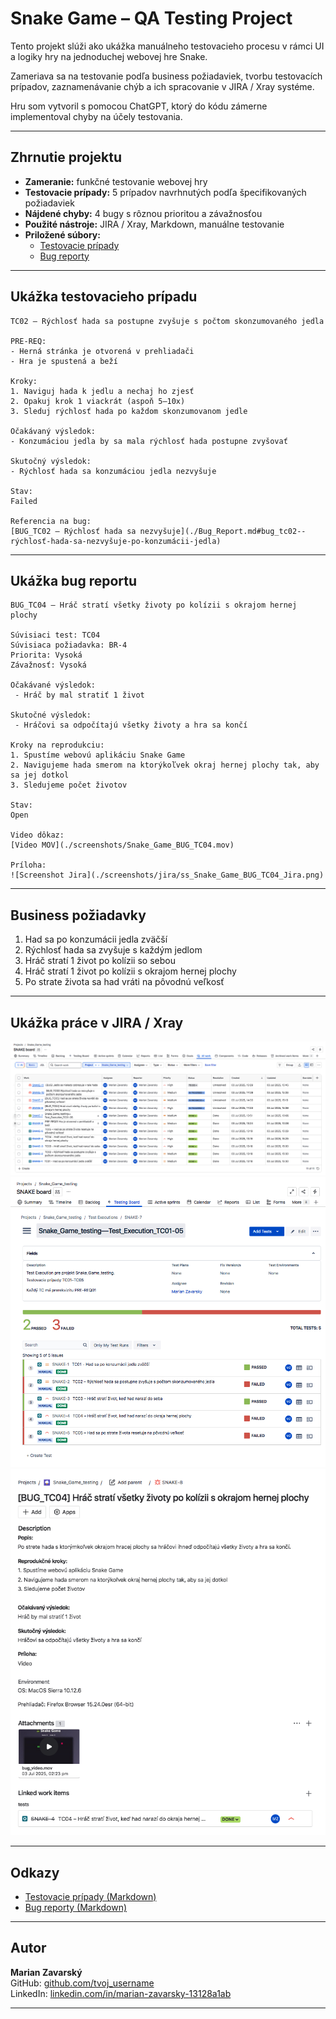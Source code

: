 # Snake Game – QA Testing Project

Tento projekt slúži ako ukážka manuálneho testovacieho procesu v rámci UI a logiky hry na jednoduchej webovej hre Snake. 

Zameriava sa na testovanie podľa business požiadaviek, tvorbu testovacích prípadov, zaznamenávanie chýb a ich spracovanie v JIRA / Xray systéme. 

Hru som vytvoril s pomocou ChatGPT, ktorý do kódu zámerne implementoval chyby na účely testovania. 


---

## Zhrnutie projektu

- **Zameranie:** funkčné testovanie webovej hry
- **Testovacie prípady:** 5 prípadov navrhnutých podľa špecifikovaných požiadaviek
- **Nájdené chyby:** 4 bugy s rôznou prioritou a závažnosťou
- **Použité nástroje:** JIRA / Xray, Markdown, manuálne testovanie
- **Priložené súbory:**
  - [Testovacie prípady](./Snake_Game_Testovacie_Pripady.md)
  - [Bug reporty](./Snake_Game_Bug_Report.md)

---

## Ukážka testovacieho prípadu

```plaintext
TC02 – Rýchlosť hada sa postupne zvyšuje s počtom skonzumovaného jedla

PRE-REQ:
- Herná stránka je otvorená v prehliadači  
- Hra je spustená a beží  

Kroky:
1. Naviguj hada k jedlu a nechaj ho zjesť
2. Opakuj krok 1 viackrát (aspoň 5–10x)
3. Sleduj rýchlosť hada po každom skonzumovanom jedle

Očakávaný výsledok:
- Konzumáciou jedla by sa mala rýchlosť hada postupne zvyšovať

Skutočný výsledok:
- Rýchlosť hada sa konzumáciou jedla nezvyšuje

Stav:
Failed

Referencia na bug: 
[BUG_TC02 – Rýchlosť hada sa nezvyšuje](./Bug_Report.md#bug_tc02--rýchlosť-hada-sa-nezvyšuje-po-konzumácii-jedla)

```

---

## Ukážka bug reportu

```plaintext
BUG_TC04 – Hráč stratí všetky životy po kolízii s okrajom hernej plochy

Súvisiaci test: TC04  
Súvisiaca požiadavka: BR-4  
Priorita: Vysoká  
Závažnosť: Vysoká

Očakávané výsledok:
 - Hráč by mal stratiť 1 život

Skutočné výsledok:
 - Hráčovi sa odpočítajú všetky životy a hra sa končí

Kroky na reprodukciu:
1. Spustíme webovú aplikáciu Snake Game
2. Navigujeme hada smerom na ktorýkoľvek okraj hernej plochy tak, aby sa jej dotkol
3. Sledujeme počet životov 

Stav:  
Open

Video dôkaz:
[Video MOV](./screenshots/Snake_Game_BUG_TC04.mov)

Príloha:
![Screenshot Jira](./screenshots/jira/ss_Snake_Game_BUG_TC04_Jira.png)
```

---

## Business požiadavky

1. Had sa po konzumácii jedla zväčší  
2. Rýchlosť hada sa zvyšuje s každým jedlom  
3. Hráč stratí 1 život po kolízii so sebou  
4. Hráč stratí 1 život po kolízii s okrajom hernej plochy 
5. Po strate života sa had vráti na pôvodnú veľkosť  

---

## Ukážka práce v JIRA / Xray


![All work](./screenshots/jira/ss_Snake_Game_All_work_Jira.png)
![Test Execution](./screenshots/jira/ss_Snake_Game_board_TExe_Jira.png)
![Bug report](./screenshots/jira/ss_Snake_Game_BUG_TC04_Jira.png)


---

## Odkazy

- [Testovacie prípady (Markdown)](./Snake_Game_Testovacie_Pripady.md)  
- [Bug reporty (Markdown)](./Snake_Game_Bug_Report.md)

---

## Autor

**Marian Zavarský**   
GitHub: [github.com/tvoj_username](https://github.com/tvoj_username)  
LinkedIn: [linkedin.com/in/marian-zavarsky-13128a1ab](https://linkedin.com/in/marian-zavarsky-13128a1ab)

---
